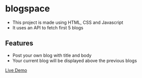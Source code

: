 # blogspace
- This project is made using HTML, CSS and Javascript
- It uses an API to fetch first 5 blogs

## Features
- Post your own blog with title and body
- Your current blog will be displayed above the previous blogs

[Live Demo](https://fahad-masood.github.io/blogspace/)
